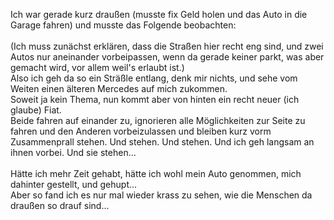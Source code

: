 <html><body><p>Ich war gerade kurz draußen (musste fix Geld holen und das Auto in die Garage fahren) und musste das Folgende beobachten:<br>
<br>
(Ich muss zunächst erklären, dass die Straßen hier recht eng sind, und zwei Autos nur aneinander vorbeipassen, wenn da gerade keiner parkt, was aber gemacht wird, vor allem weil's erlaubt ist.)<br>
Also ich geh da so ein Sträßle entlang, denk mir nichts, und sehe vom Weiten einen älteren Mercedes auf mich zukommen.<br>
Soweit ja kein Thema, nun kommt aber von hinten ein recht neuer (ich glaube) Fiat.<br>
Beide fahren auf einander zu, ignorieren alle Möglichkeiten zur Seite zu fahren und den Anderen vorbeizulassen und bleiben kurz vorm Zusammenprall stehen. Und stehen. Und stehen. Und ich geh langsam an ihnen vorbei. Und sie stehen...<br>
<br>
Hätte ich mehr Zeit gehabt, hätte ich wohl mein Auto genommen, mich dahinter gestellt, und gehupt...<br>
Aber so fand ich es nur mal wieder krass zu sehen, wie die Menschen da draußen so drauf sind...</p></body></html>
